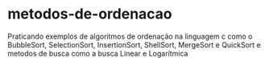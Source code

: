 # metodos-de-ordenacao
Praticando exemplos de algoritmos de ordenação na linguagem c como o BubbleSort, SelectionSort, InsertionSort, ShellSort, MergeSort e QuickSort e metodos de busca como a busca Linear e  Logarítmica
